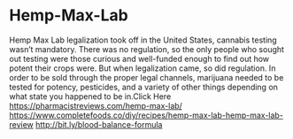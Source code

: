 # Hemp-Max-Lab
Hemp Max Lab legalization took off in the United States, cannabis testing wasn’t mandatory. There was no regulation, so the only people who sought out testing were those curious and well-funded enough to find out how potent their crops were. But when legalization came, so did regulation. In order to be sold through the proper legal channels, marijuana needed to be tested for potency, pesticides, and a variety of other things depending on what state you happened to be in.Click Here https://pharmacistreviews.com/hemp-max-lab/   https://www.completefoods.co/diy/recipes/hemp-max-lab-hemp-max-lab-review  http://bit.ly/blood-balance-formula
